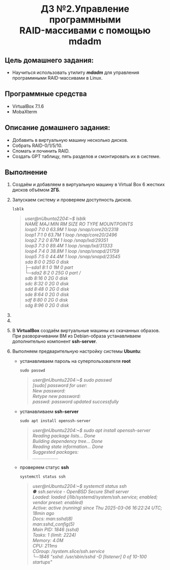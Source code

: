 <h1 align="center">ДЗ №2.Управление программными<br>RAID-массивами с помощью mdadm</h1>

## Цель домашнего задания:
+ Научиться использовать утилиту ***mdadm*** для управления программными RAID-массивами в Linux.
## Программные средства
+ VirtualBox 7.1.6
+ MobaXterm
## Описание домашнего задания:
   + Добавить в виртуальную машину несколько дисков.
   + Собрать RAID-0/1/5/10.
   + Сломать и починить RAID.
   + Создать GPT таблицу, пять разделов и смонтировать их в системе.
## Выполнение
1. Создаём и добавляем в виртуальную машину в Virtual Box 6 жестких дисков объёмом **2ГБ**.
2. Запускаем систему и проверяем доступность дисков.
   ```
   lsblk
   ```
   >*user@nUbunta2204:~$ lsblk   
NAME   MAJ:MIN RM  SIZE RO TYPE MOUNTPOINTS      
loop0    7:0    0 63.9M  1 loop /snap/core20/2318   
loop1    7:1    0 63.7M  1 loop /snap/core20/2496   
loop2    7:2    0   87M  1 loop /snap/lxd/29351   
loop3    7:3    0 89.4M  1 loop /snap/lxd/31333   
loop4    7:4    0 38.8M  1 loop /snap/snapd/21759   
loop5    7:5    0 44.4M  1 loop /snap/snapd/23545   
sda      8:0    0   25G  0 disk   
├─sda1   8:1    0    1M  0 part   
└─sda2   8:2    0   25G  0 part /   
sdb      8:16   0    2G  0 disk   
sdc      8:32   0    2G  0 disk   
sdd      8:48   0    2G  0 disk   
sde      8:64   0    2G  0 disk   
sdf      8:80   0    2G  0 disk   
sdg      8:96   0    2G  0 disk*   

4. 
5. 
6. В **VirtualBox** создаём виртуальные машины из скачанных образов. При разворачивании ВМ из Debian-образа устанавливаем дополнительно компонент **ssh-server**.
7. Выполняем предварительную настройку системы **Ubuntu**: 
    + устанавливаем пароль на суперпользователя **root**
      ```
      sudo passwd
      ```
      >*user@nUbuntu2204:~$ sudo passwd  
      [sudo] password for user:  
      New password:  
      Retype new password:  
      passwd: password updated successfully*

    + устанавливаем **ssh-server**
      ```
      sudo apt install openssh-server
      ```
      >*user@nUbuntu2204:~$ sudo apt install openssh-server  
Reading package lists... Done  
Building dependency tree... Done  
Reading state information... Done  
Suggested packages:  
....................*

    + проверяем статус **ssh**
      ```
      systemctl status ssh
      ```
      >*user@nUbuntu2204:~$ systemctl status ssh  
● ssh.service - OpenBSD Secure Shell server  
     Loaded: loaded (/lib/systemd/system/ssh.service; enabled; vendor preset: enabled)  
     Active: active (running) since Thu 2025-03-06 16:22:24 UTC; 18min ago  
       Docs: man:sshd(8)  
             man:sshd_config(5)  
   Main PID: 1846 (sshd)  
      Tasks: 1 (limit: 2224)  
     Memory: 4.0M  
        CPU: 211ms  
     CGroup: /system.slice/ssh.service  
             └─1846 "sshd: /usr/sbin/sshd -D [listener] 0 of 10-100 startups"*
